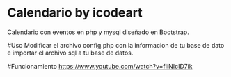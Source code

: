 # Calendario by icodeart
Calendario con eventos en php y mysql diseñado en Bootstrap.

#Uso
Modificar el archivo config.php con la informacion de tu base de dato e importar el archivo sql a tu base de datos.

#Funcionamiento
https://www.youtube.com/watch?v=fIiNIcID7ik
